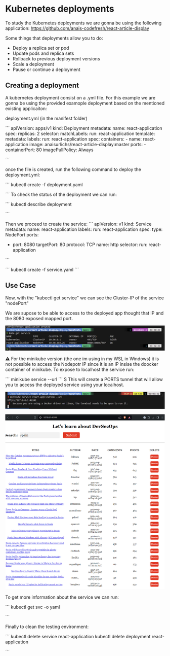 # Kubernetes deployments

To study the Kubernetes deployments we are gonna be using the following application:
https://github.com/anais-codefresh/react-article-display

Some things that deployments allow you to do:

- Deploy a replica set or pod
- Update pods and replica sets
- Rollback to previous deployment versions
- Scale a deployment
- Pause or continue a deployment

## Creating a deployment

A kubernetes deployment consist on a .yml file.
For this example we are gonna be using the provided examople deployment based on the mentioned existing applicaiton:

deployment.yml (in the manifest folder)

´´´
apiVersion: apps/v1
kind: Deployment
metadata:
  name: react-application
spec:
  replicas: 2
  selector:
    matchLabels:
      run: react-application
  template:
    metadata:
      labels:
        run: react-application
    spec:
      containers:
      - name: react-application
        image: anaisurlichs/react-article-display:master
        ports:
          - containerPort: 80
        imagePullPolicy: Always

´´´

once the file is created, run the following command to deploy the deployment.yml:

´´´
kubectl create -f deployment.yaml

´´´
To check the status of the deployment we can run:

´´´
kubectl describe deployment <deployment name>

´´´

Then we proceed to create the service:
´´´
apiVersion: v1
kind: Service
metadata:
  name: react-application
  labels:
    run: react-application
spec:
  type: NodePort
  ports:
  - port: 8080
    targetPort: 80
    protocol: TCP
    name: http
  selector:
    run: react-application

´´´


´´´
kubectl create -f service.yaml
´´´


## Use Case

Now, with the "kubectl get service" we can see the Cluster-IP of the service "nodePort"

We are supose to be able to access to the deployed app thought that IP and the 8080 exposed mapped port.

![alt text](port.png)

:warning: For the minikube version (the one im using in my WSL in Windows) it is not possible to access the Nodepotr IP since it is an IP insise the doocker container of minikube.
To expose to localhost the service run:

´´´
minikube service <service-name> --url
´´´
S
This will create a PORTS tunnel that will allow you to access the deployed service using your localhost.

![alt text](minikubeurl.png)

![alt text](service.png)

To get more information about the service we can run:

´´´
kubectl get svc <service name> -o yaml

´´´


Finally to clean the testing environment:

´´´
kubectl delete service react-application
kubectl delete deployment react-application

´´´